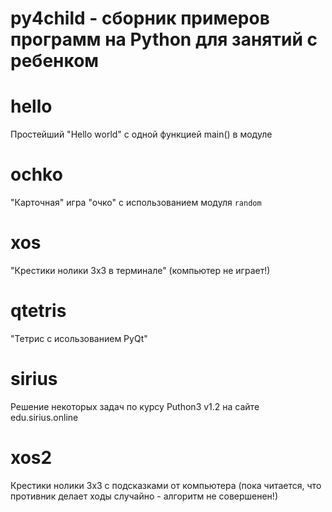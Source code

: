 py4child - cборник примеров программ на Python для занятий с ребенком
=====================================================================

# hello
Простейший "Hello world" с одной функцией main() в модуле

# ochko
"Карточная" игра "очко" с использованием модуля `random`

# xos
"Крестики нолики 3x3 в терминале" (компьютер не играет!)

# qtetris
"Тетрис с исользованием PyQt"

# sirius
Решение некоторых задач по курсу Puthon3 v1.2 на сайте edu.sirius.online

# xos2
Крестики нолики 3x3 с подсказками от компьютера
(пока читается, что противник делает ходы случайно - алгоритм не совершенен!)
